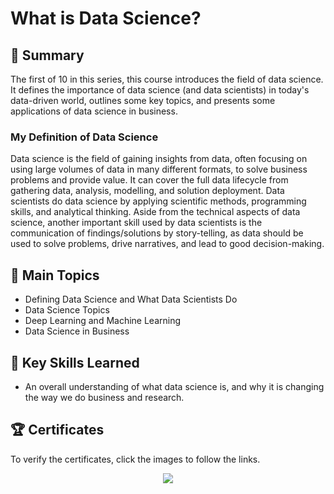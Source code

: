 
# What is Data Science?

## 📄 Summary

The first of 10 in this series, this course introduces the field of data science. It defines the importance of data science (and data scientists) in today's data-driven world, outlines some key topics, and presents some applications of data science in business.

### My Definition of Data Science

Data science is the field of gaining insights from data, often focusing on using large volumes of data in many different formats, to solve business problems and provide value. It can cover the full data lifecycle from gathering data, analysis, modelling, and solution deployment. Data scientists do data science by applying scientific methods, programming skills, and analytical thinking. Aside from the technical aspects of data science, another important skill used by data scientists is the communication of findings/solutions by story-telling, as data should be used to solve problems, drive narratives, and lead to good decision-making.

## 📑 Main Topics

- Defining Data Science and What Data Scientists Do
- Data Science Topics
- Deep Learning and Machine Learning
- Data Science in Business

## 🔑 Key Skills Learned

- An overall understanding of what data science is, and why it is changing the way we do business and research.

## 🏆 Certificates

To verify the certificates, click the images to follow the links.

<p align="middle" dir="auto">
<img src="![Badge Module 1](https://github.com/Albazcano/IBM-Data-Science-Professional-Certificate/blob/main/1.%20What%20it%20is%20Data%20Science/badge-module1.png)">
</p>